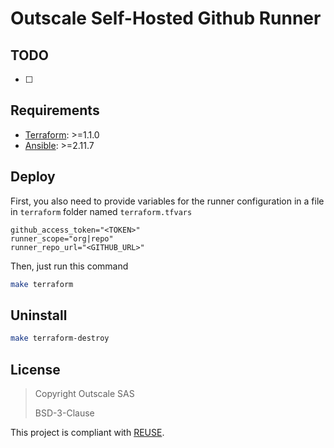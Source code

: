 # Outscale Self-Hosted Github Runner 


## TODO
- [ ] 

## Requirements
- [Terraform](https://learn.hashicorp.com/tutorials/terraform/install-cli): >=1.1.0
- [Ansible](https://docs.ansible.com/ansible/latest/installation_guide/intro_installation.html): >=2.11.7

## Deploy
First, you also need to provide variables for the runner configuration in a file in `terraform` folder named `terraform.tfvars`
```hcl
github_access_token="<TOKEN>"
runner_scope="org|repo"
runner_repo_url="<GITHUB_URL>"
```

Then, just run this command
```bash
make terraform
```

## Uninstall
```bash
make terraform-destroy
```
## License

> Copyright Outscale SAS
>
> BSD-3-Clause

This project is compliant with [REUSE](https://reuse.software/).